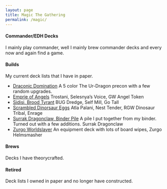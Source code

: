 ```yaml
---
layout: page
title: Magic The Gathering
permalink: /magic/
---
```


#### Commander/EDH Decks
I mainly play commander, well I mainly brew commander decks and every now and again find a game.

#### Builds
My current deck lists that I have in paper.

- [Draconic Domination](https://tactictalisman.github.io/2020/08/30/draconic-domination.html) A 5 color <auto-card>The Ur-Dragon</auto-card> precon with a few random upgrades.
- [Emprie of Angels](https://tactictalisman.github.io/2020/03/12/empire-of-angels.html) Trostani, Selesnya’s Voice, GW Angel Token
- [Sidisi, Brood Tyrant](https://tactictalisman.github.io/2020/04/10/Sidisi.html) BUG Dredge, Self Mill, Go Tall
- [Scrambled Dinorsaur Eggs](https://tactictalisman.github.io/2020/04/27/Dinosaur.html) Atla Palani, Nest Tender, RGW Dinosaur Tribal, Enrage
- [Surrak Dragonclaw, Binder Pile](https://tactictalisman.github.io/2020/08/20/surrak-dragonclaw.html) A pile I put together from my binder. Turned out with a few additions. <auto-card>Surrak Dragonclaw</auto-card>
- [Zurgo Worldslayer](https://tactictalisman.github.io/2020/08/17/zurgo-worldslayer.html) An equipment deck with lots of board wipes, <auto-card>Zurgo Helmsmasher</auto-card>

#### Brews
Decks I have theorycrafted.

#### Retired
Deck lists I owned in paper and no longer have constructed.
